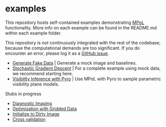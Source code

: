 # examples

This repository hosts self-contained examples demonstrating [MPoL](https://mpol-dev.github.io/MPoL/) functionality. More info on each example can be found in the README.md within each example folder.

This repository is *not* continuously integrated with the rest of the codebase, because the computational demands are too significant. If you do encounter an error, please log it as a [GitHub issue](https://github.com/MPoL-dev/examples/issues).

* [Generate Fake Data](generate-fake-data/README.md) | Generate a mock image and baselines.
* [Stochastic Gradient Descent](sgd/README.md) | For a complete example using mock data, we recommend starting here.
* [Visibility Inference with Pyro](AS209-pyro-inference/README.md) | Use MPoL with Pyro to sample parametric visibility plane models.

Stubs in progress
* [Diagnostic Imaging](diagnostic/gridder.md)
* [Optimization with Gridded Data](gridded/optimization.md)
* [Initialize to Dirty Image](dirty-image-initialization/initializedirtyimage.md)
* [Cross validation](crossvalidate/crossvalidation.md)